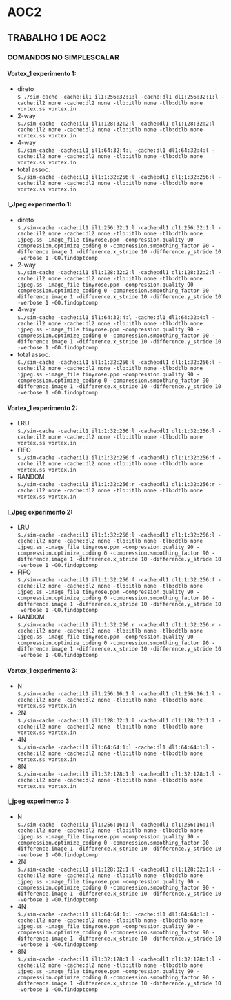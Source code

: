 # AOC2
## TRABALHO 1 DE AOC2

### COMANDOS NO SIMPLESCALAR

#### Vortex_1 experimento 1:
- direto</br>`$ ./sim-cache -cache:il1 il1:256:32:1:l -cache:dl1 dl1:256:32:1:l -cache:il2 none -cache:dl2 none -tlb:itlb none -tlb:dtlb none vortex.ss vortex.in `
- 2-way</br>`$./sim-cache -cache:il1 il1:128:32:2:l -cache:dl1 dl1:128:32:2:l -cache:il2 none -cache:dl2 none -tlb:itlb none -tlb:dtlb none vortex.ss vortex.in `
- 4-way</br>`$./sim-cache -cache:il1 il1:64:32:4:l -cache:dl1 dl1:64:32:4:l -cache:il2 none -cache:dl2 none -tlb:itlb none -tlb:dtlb none vortex.ss vortex.in `
- total assoc.</br>`$./sim-cache -cache:il1 il1:1:32:256:l -cache:dl1 dl1:1:32:256:l -cache:il2 none -cache:dl2 none -tlb:itlb none -tlb:dtlb none vortex.ss vortex.in `

#### I_Jpeg experimento 1:
- direto</br>`$./sim-cache -cache:il1 il1:256:32:1:l -cache:dl1 dl1:256:32:1:l -cache:il2 none -cache:dl2 none -tlb:itlb none -tlb:dtlb none ijpeg.ss -image_file tinyrose.ppm -compression.quality 90 -compression.optimize_coding 0 -compression.smoothing_factor 90 -difference.image 1 -difference.x_stride 10 -difference.y_stride 10 -verbose 1 -GO.findoptcomp `
- 2-way</br>`$./sim-cache -cache:il1 il1:128:32:2:l -cache:dl1 dl1:128:32:2:l -cache:il2 none -cache:dl2 none -tlb:itlb none -tlb:dtlb none ijpeg.ss -image_file tinyrose.ppm -compression.quality 90 -compression.optimize_coding 0 -compression.smoothing_factor 90 -difference.image 1 -difference.x_stride 10 -difference.y_stride 10 -verbose 1 -GO.findoptcomp `
- 4-way</br>`$./sim-cache -cache:il1 il1:64:32:4:l -cache:dl1 dl1:64:32:4:l -cache:il2 none -cache:dl2 none -tlb:itlb none -tlb:dtlb none ijpeg.ss -image_file tinyrose.ppm -compression.quality 90 -compression.optimize_coding 0 -compression.smoothing_factor 90 -difference.image 1 -difference.x_stride 10 -difference.y_stride 10 -verbose 1 -GO.findoptcomp `
- total assoc.</br>`$./sim-cache -cache:il1 il1:1:32:256:l -cache:dl1 dl1:1:32:256:l -cache:il2 none -cache:dl2 none -tlb:itlb none -tlb:dtlb none ijpeg.ss -image_file tinyrose.ppm -compression.quality 90 -compression.optimize_coding 0 -compression.smoothing_factor 90 -difference.image 1 -difference.x_stride 10 -difference.y_stride 10 -verbose 1 -GO.findoptcomp `

#### Vortex_1 experimento 2:
- LRU</br>`$./sim-cache -cache:il1 il1:1:32:256:l -cache:dl1 dl1:1:32:256:l -cache:il2 none -cache:dl2 none -tlb:itlb none -tlb:dtlb none vortex.ss vortex.in `
- FIFO</br>`$./sim-cache -cache:il1 il1:1:32:256:f -cache:dl1 dl1:1:32:256:f -cache:il2 none -cache:dl2 none -tlb:itlb none -tlb:dtlb none vortex.ss vortex.in `
- RANDOM</br>`$./sim-cache -cache:il1 il1:1:32:256:r -cache:dl1 dl1:1:32:256:r -cache:il2 none -cache:dl2 none -tlb:itlb none -tlb:dtlb none vortex.ss vortex.in `

#### I_Jpeg experimento 2:
- LRU</br>`$./sim-cache -cache:il1 il1:1:32:256:l -cache:dl1 dl1:1:32:256:l -cache:il2 none -cache:dl2 none -tlb:itlb none -tlb:dtlb none ijpeg.ss -image_file tinyrose.ppm -compression.quality 90 -compression.optimize_coding 0 -compression.smoothing_factor 90 -difference.image 1 -difference.x_stride 10 -difference.y_stride 10 -verbose 1 -GO.findoptcomp `
- FIFO</br>`$./sim-cache -cache:il1 il1:1:32:256:f -cache:dl1 dl1:1:32:256:f -cache:il2 none -cache:dl2 none -tlb:itlb none -tlb:dtlb none ijpeg.ss -image_file tinyrose.ppm -compression.quality 90 -compression.optimize_coding 0 -compression.smoothing_factor 90 -difference.image 1 -difference.x_stride 10 -difference.y_stride 10 -verbose 1 -GO.findoptcomp `
- RANDOM</br>`$./sim-cache -cache:il1 il1:1:32:256:r -cache:dl1 dl1:1:32:256:r -cache:il2 none -cache:dl2 none -tlb:itlb none -tlb:dtlb none ijpeg.ss -image_file tinyrose.ppm -compression.quality 90 -compression.optimize_coding 0 -compression.smoothing_factor 90 -difference.image 1 -difference.x_stride 10 -difference.y_stride 10 -verbose 1 -GO.findoptcomp `

#### Vortex_1 experimento 3:
- N</br> `$./sim-cache -cache:il1 il1:256:16:1:l -cache:dl1 dl1:256:16:1:l -cache:il2 none -cache:dl2 none -tlb:itlb none -tlb:dtlb none vortex.ss vortex.in `
- 2N</br> `$./sim-cache -cache:il1 il1:128:32:1:l -cache:dl1 dl1:128:32:1:l -cache:il2 none -cache:dl2 none -tlb:itlb none -tlb:dtlb none vortex.ss vortex.in `
- 4N</br> `$./sim-cache -cache:il1 il1:64:64:1:l -cache:dl1 dl1:64:64:1:l -cache:il2 none -cache:dl2 none -tlb:itlb none -tlb:dtlb none vortex.ss vortex.in `
- 8N</br> `$./sim-cache -cache:il1 il1:32:128:1:l -cache:dl1 dl1:32:128:1:l -cache:il2 none -cache:dl2 none -tlb:itlb none -tlb:dtlb none vortex.ss vortex.in `

#### i_jpeg experimento 3:
- N</br> `$./sim-cache -cache:il1 il1:256:16:1:l -cache:dl1 dl1:256:16:1:l -cache:il2 none -cache:dl2 none -tlb:itlb none -tlb:dtlb none ijpeg.ss -image_file tinyrose.ppm -compression.quality 90 -compression.optimize_coding 0 -compression.smoothing_factor 90 -difference.image 1 -difference.x_stride 10 -difference.y_stride 10 -verbose 1 -GO.findoptcomp `
- 2N</br> `$./sim-cache -cache:il1 il1:128:32:1:l -cache:dl1 dl1:128:32:1:l -cache:il2 none -cache:dl2 none -tlb:itlb none -tlb:dtlb none ijpeg.ss -image_file tinyrose.ppm -compression.quality 90 -compression.optimize_coding 0 -compression.smoothing_factor 90 -difference.image 1 -difference.x_stride 10 -difference.y_stride 10 -verbose 1 -GO.findoptcomp `
- 4N</br> `$./sim-cache -cache:il1 il1:64:64:1:l -cache:dl1 dl1:64:64:1:l -cache:il2 none -cache:dl2 none -tlb:itlb none -tlb:dtlb none ijpeg.ss -image_file tinyrose.ppm -compression.quality 90 -compression.optimize_coding 0 -compression.smoothing_factor 90 -difference.image 1 -difference.x_stride 10 -difference.y_stride 10 -verbose 1 -GO.findoptcomp `
- 8N</br> `$./sim-cache -cache:il1 il1:32:128:1:l -cache:dl1 dl1:32:128:1:l -cache:il2 none -cache:dl2 none -tlb:itlb none -tlb:dtlb none ijpeg.ss -image_file tinyrose.ppm -compression.quality 90 -compression.optimize_coding 0 -compression.smoothing_factor 90 -difference.image 1 -difference.x_stride 10 -difference.y_stride 10 -verbose 1 -GO.findoptcomp `
